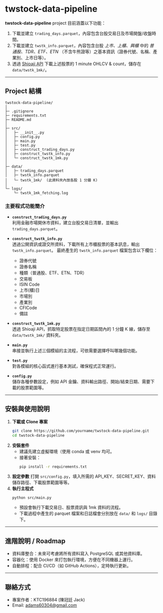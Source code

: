 # twstock-data-pipeline

**twstock-data-pipeline** project 目前涵蓋以下功能：
1. 下載並建立 `trading_days.parquet`，內容包含台股交易日及市場開盤/收盤時間。
2. 下載並建立 `twstk_info.parquet`，內容包含台股 *上市、上櫃、興櫃* 中的 *普通股、TDR、ETF、ETN* （不含牛熊證等）之基本資訊（證券代號、名稱、產業別、上市日等）。
3. 透過 [Shioaji API](https://github.com/Sinotrade/Shioaji) 下載上述股票的 1 minute OHLCV & count，儲存在 `data/twstk_1mk/`。

---

## Project 結構
```
twstock-data-pipeline/
│
├─ .gitignore
├─ requirements.txt
├─ README.md
│
├─ src/
│   ├─ __init__.py
│   ├─ config.py
│   ├─ main.py
│   ├─ test.py
│   ├─ construct_trading_days.py
│   ├─ construct_twstk_info.py
│   └─ construct_twstk_1mk.py
│
├─ data/
│   ├─ trading_days.parquet
│   ├─ twstk_info.parquet
│   └─ twstk_1mk/  (此資料夾內放各股 1 分鐘 K)
│
└─ logs/
    └─ twstk_1mk_fetching.log
```

### 主要程式功能簡介

- **`construct_trading_days.py`**  
  利用金融市場開休市資料，建立台股交易日清單，並輸出 `trading_days.parquet`。

- **`construct_twstk_info.py`**  
  透過公開資訊或證交所資料，下載所有上市櫃股票的基本訊息，輸出 `twstk_info.parquet`。
  最終產生的 `twstk_info.parquet` 檔案包含以下欄位：  
  - 證券代號  
  - 證券名稱  
  - 種類（普通股、ETF、ETN、TDR）  
  - 交易板  
  - ISIN Code  
  - 上市(櫃)日  
  - 市場別  
  - 產業別  
  - CFICode  
  - 備註  

- **`construct_twstk_1mk.py`**  
  透過 Shioaji API，抓取特定股票在指定日期區間內的 1 分鐘 K 線，儲存至 `data/twstk_1mk/` 資料夾。

- **`main.py`**  
  串接並執行上述三個模組的主流程，可依需要選擇呼叫哪幾個功能。

- **`test.py`**  
  對各模組的核心函式進行基本測試，確保程式正常運行。

- **`config.py`**  
  儲存各種參數設定，例如 API 金鑰、資料輸出路徑、開始/結束日期、需要下載的股票範圍等。

---

## 安裝與使用說明

1. **下載或 Clone 專案**
   ```bash
   git clone https://github.com/yourname/twstock-data-pipeline.git
   cd twstock-data-pipeline
   ```
2. **安裝套件**
   - 建議先建立虛擬環境（使用 conda 或 venv 均可。
   - 接著安裝：
     ```bash
     pip install -r requirements.txt
     ```
3. **設定參數**
   打開 ``src/config.py``，填入所需的 API_KEY、SECRET_KEY、資料儲存路徑、下載股票範圍等等。
4. **執行主程式**
   ```
   python src/main.py
   ```
   - 預設會執行下載交易日、股票資訊與 1mk 資料的流程。
   - 下載過程中產生的 parquet 檔案和日誌檔會分別放在 ``data/`` 和 ``logs/`` 目錄下。
  
---

## 進階說明 / Roadmap
- 資料庫整合：未來可考慮將所有資料寫入 PostgreSQL 或其他資料庫。
- 容器化：使用 Docker 來打包執行環境，方便在不同機器上運行。
- 自動排程：配合 CI/CD（如 GitHub Actions），定時執行更新。

---

## 聯絡方式
- 專案作者：KTC196884 (陳冠廷 Jack)
- Email: adams60304@gmail.com

